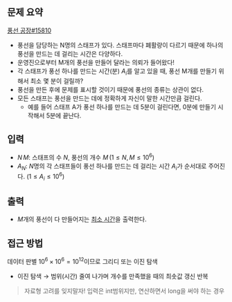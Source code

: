 ## 문제 요약
[풍선 공장#15810](https://www.acmicpc.net/problem/15810)
- 풍선을 담당하는 N명의 스태프가 있다. 스태프마다 폐활량이 다르기 때문에 하나의 풍선을 만드는 데 걸리는 시간은 다양하다.
- 운영진으로부터 M개의 풍선을 만들어 달라는 의뢰가 들어왔다!
- 각 스태프가 풍선 하나를 만드는 시간(분) $A_i$를 알고 있을 때, 풍선 M개를 만들기 위해서 최소 몇 분이 걸릴까?
- 풍선을 만든 후에 문제를 표시할 것이기 때문에 풍선의 종류는 상관이 없다.
- 모든 스태프는 풍선을 만드는 데에 정확하게 자신이 말한 시간만큼 걸린다.
    - 예를 들어 스태프 A가 풍선 하나를 만드는 데 5분이 걸린다면, 0분에 만들기 시작해서 5분에 끝난다.

## 입력
- $N\,M$: 스태프의 수 $N$, 풍선의 개수 $M\,(1 \le N, M \le 10^6)$
- $A_N$: $N$명의 각 스태프들이 풍선 하나를 만드는 데 걸리는 시간 $A_i$가 순서대로 주어진다. ($1 \le A_i \le 10^6$)

## 출력
- $M$개의 풍선이 다 만들어지는 <u>최소 시간</u>을 출력한다.

## 접근 방법
데이터 판별 $10^6 \times 10^6 = 10^{12}$이므로 그리디 또는 이진 탐색
- 이진 탐색 → 범위(시간) 줄여 나가며 개수를 만족했을 때의 최솟값 갱신 반복

> 자료형 고려를 잊지말자! 입력은 int범위지만, 연산하면서 long을 써야 하는 경우